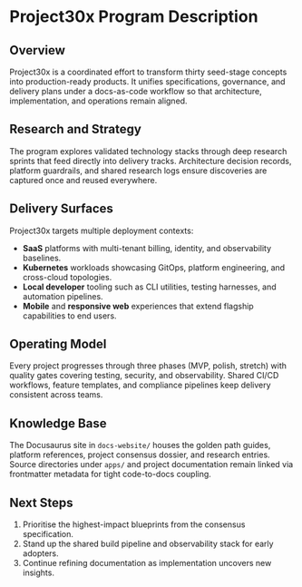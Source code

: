 # Project30x Program Description

## Overview
Project30x is a coordinated effort to transform thirty seed-stage concepts into production-ready products. It unifies specifications, governance, and delivery plans under a docs-as-code workflow so that architecture, implementation, and operations remain aligned.

## Research and Strategy
The program explores validated technology stacks through deep research sprints that feed directly into delivery tracks. Architecture decision records, platform guardrails, and shared research logs ensure discoveries are captured once and reused everywhere.

## Delivery Surfaces
Project30x targets multiple deployment contexts:

- **SaaS** platforms with multi-tenant billing, identity, and observability baselines.
- **Kubernetes** workloads showcasing GitOps, platform engineering, and cross-cloud topologies.
- **Local developer** tooling such as CLI utilities, testing harnesses, and automation pipelines.
- **Mobile** and **responsive web** experiences that extend flagship capabilities to end users.

## Operating Model
Every project progresses through three phases (MVP, polish, stretch) with quality gates covering testing, security, and observability. Shared CI/CD workflows, feature templates, and compliance pipelines keep delivery consistent across teams.

## Knowledge Base
The Docusaurus site in `docs-website/` houses the golden path guides, platform references, project consensus dossier, and research entries. Source directories under `apps/` and project documentation remain linked via frontmatter metadata for tight code-to-docs coupling.

## Next Steps
1. Prioritise the highest-impact blueprints from the consensus specification.
2. Stand up the shared build pipeline and observability stack for early adopters.
3. Continue refining documentation as implementation uncovers new insights.
